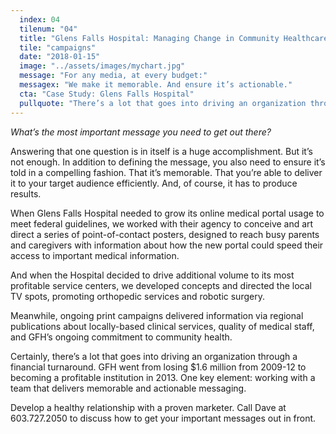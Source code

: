 ```yaml
---
  index: 04
  tilenum: "04"
  title: "Glens Falls Hospital: Managing Change in Community Healthcare"
  tile: "campaigns"
  date: "2018-01-15"
  image: "../assets/images/mychart.jpg"
  message: "For any media, at every budget:"
  messagex: "We make it memorable. And ensure it’s actionable."
  cta: "Case Study: Glens Falls Hospital"
  pullquote: "There’s a lot that goes into driving an organization through a financial turnaround."
---
```


<div>
<p><em>What’s the most important message you need to get out there?</em></p>

Answering that one question is in itself is a huge accomplishment. But it’s not enough. In addition to defining the message, you also need to ensure it’s told in a compelling fashion. That it’s memorable. That you’re able to deliver it to your target audience efficiently. And, of course, it has to produce results.

When Glens Falls Hospital needed to grow its online medical portal usage to meet federal guidelines, we worked with their agency to conceive and art direct a series of point-of-contact posters, designed to reach busy parents and caregivers with information about how the new portal could speed their access to important medical information.

And when the Hospital decided to drive additional volume to its most profitable service centers, we developed concepts and directed the local TV spots, promoting orthopedic services and robotic surgery.

Meanwhile, ongoing print campaigns delivered information via regional publications about locally-based clinical services, quality of medical staff, and GFH’s ongoing commitment to community health.

Certainly, there’s a lot that goes into driving an organization through a financial turnaround. GFH went from losing $1.6 million from 2009-12 to becoming a profitable institution in 2013. One key element: working with a team that delivers memorable and actionable messaging.

Develop a healthy relationship with a proven marketer. Call Dave at 603.727.2050 to discuss how to get your important messages out in front.

</div>
